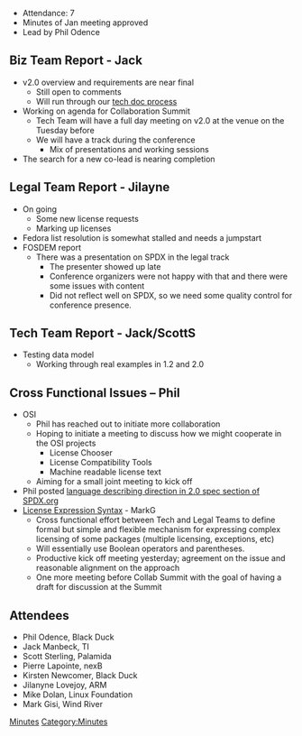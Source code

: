   - Attendance: 7
  - Minutes of Jan meeting approved
  - Lead by Phil Odence

## Biz Team Report - Jack

  - v2.0 overview and requirements are near final
      - Still open to comments
      - Will run through our [tech doc process](Tech_Reports "wikilink")
  - Working on agenda for Collaboration Summit
      - Tech Team will have a full day meeting on v2.0 at the venue on
        the Tuesday before
      - We will have a track during the conference
          - Mix of presentations and working sessions
  - The search for a new co-lead is nearing completion

## Legal Team Report - Jilayne

  - On going
      - Some new license requests
      - Marking up licenses
  - Fedora list resolution is somewhat stalled and needs a jumpstart
  - FOSDEM report
      - There was a presentation on SPDX in the legal track
          - The presenter showed up late
          - Conference organizers were not happy with that and there
            were some issues with content
          - Did not reflect well on SPDX, so we need some quality
            control for conference presence.

## Tech Team Report - Jack/ScottS

  - Testing data model
      - Working through real examples in 1.2 and 2.0

## Cross Functional Issues – Phil

  - OSI
      - Phil has reached out to initiate more collaboration
      - Hoping to initiate a meeting to discuss how we might cooperate
        in the OSI projects
          - License Chooser
          - License Compatibility Tools
          - Machine readable license text
      - Aiming for a small joint meeting to kick off
  - Phil posted [language describing direction in 2.0 spec section of
    SPDX.org](http://spdx.org/SPDX-specifications/spdx-version-2.0)
  - [License Expression
    Syntax](Legal_Team/License_Expression_Review_1 "wikilink") - MarkG
      - Cross functional effort between Tech and Legal Teams to define
        formal but simple and flexible mechanism for expressing complex
        licensing of some packages (multiple licensing, exceptions, etc)
      - Will essentially use Boolean operators and parentheses.
      - Productive kick off meeting yesterday; agreement on the issue
        and reasonable alignment on the approach
      - One more meeting before Collab Summit with the goal of having a
        draft for discussion at the Summit

## Attendees

  - Phil Odence, Black Duck
  - Jack Manbeck, TI
  - Scott Sterling, Palamida
  - Pierre Lapointe, nexB
  - Kirsten Newcomer, Black Duck
  - Jilanyne Lovejoy, ARM
  - Mike Dolan, Linux Foundation
  - Mark Gisi, Wind River

[Minutes](Category:General "wikilink")
[Category:Minutes](Category:Minutes "wikilink")
